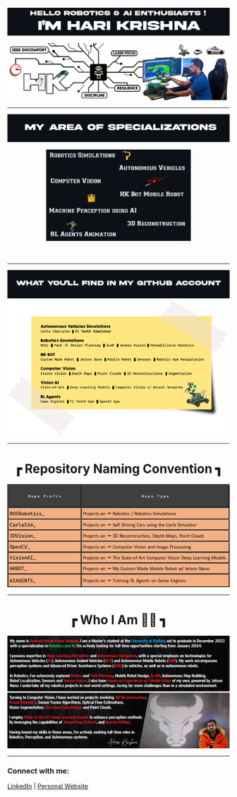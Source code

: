 ![Alt text for your image](git_title_v1_1.png)

![Alt text for your image](LinedIN_Cover_picture_V4_GitHub.png)

---

![Alt text for your image](git_title_2.png)
<div align="center">
    <img src="area_of_specialization_gif.gif" alt="Alt text for your image" width="65%">
</div>
<br><br>

---

![Alt text for your image](git_title_3.png)
![Alt text for your image](sticky_v1.png)

---

<h1 align="center">┏ Repository Naming Convention ┓</h1>

<p align="center">
  <img src="hkhk_table.png" alt="Alt text for your image"/>
</p>

---

<h1 align="center">┏ Who I Am 👨‍💻 ┓</h1>

![Alt text for your image](final_cover_1.png)
![Alt text for your image](final_cover_2.png)

---

### Connect with me:

[LinkedIn](#) | [Personal Website](#)
